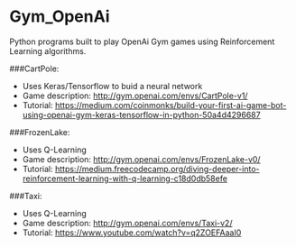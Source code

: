 # Gym_OpenAi

Python programs built to play OpenAi Gym games using Reinforcement Learning algorithms.

###CartPole:
  - Uses Keras/Tensorflow to buid a neural network
  - Game description: http://gym.openai.com/envs/CartPole-v1/
  - Tutorial: https://medium.com/coinmonks/build-your-first-ai-game-bot-using-openai-gym-keras-tensorflow-in-python-50a4d4296687
  
###FrozenLake:
  - Uses Q-Learning 
  - Game description: http://gym.openai.com/envs/FrozenLake-v0/
  - Tutorial: https://medium.freecodecamp.org/diving-deeper-into-reinforcement-learning-with-q-learning-c18d0db58efe
    
###Taxi:
  - Uses Q-Learning
  - Game description: http://gym.openai.com/envs/Taxi-v2/
  - Tutorial: https://www.youtube.com/watch?v=q2ZOEFAaaI0
  
